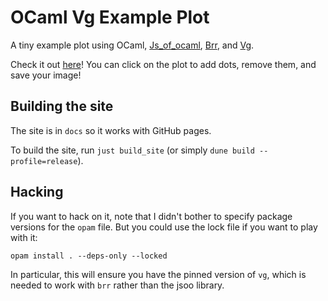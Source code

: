 # OCaml Vg Example Plot

A tiny example plot using OCaml, [Js_of_ocaml](http://ocsigen.org/js_of_ocaml/latest/manual/overview), [Brr](https://erratique.ch/software/brr), and [Vg](https://erratique.ch/software/vg).

Check it out [here](https://mooreryan.github.io/vg_example_plot/)! You can click on the plot to add dots, remove them, and save your image!

## Building the site

The site is in `docs` so it works with GitHub pages.

To build the site, run `just build_site` (or simply `dune build --profile=release`).

## Hacking

If you want to hack on it, note that I didn't bother to specify package versions for the `opam` file. But you could use the lock file if you want to play with it:

```
opam install . --deps-only --locked
```

In particular, this will ensure you have the pinned version of `vg`, which is needed to work with `brr` rather than the jsoo library.
